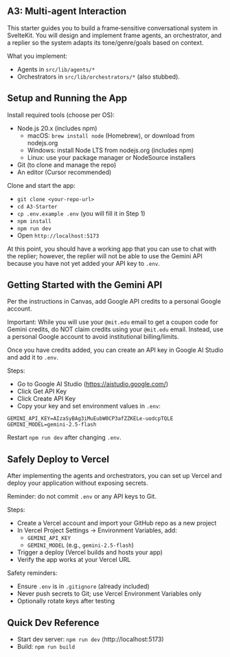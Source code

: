 ## A3: Multi‑agent Interaction

This starter guides you to build a frame‑sensitive conversational system in SvelteKit. You will design and implement frame agents, an orchestrator, and a replier so the system adapts its tone/genre/goals based on context.

What you implement:
- Agents in `src/lib/agents/*` 
- Orchestrators in `src/lib/orchestrators/*` (also stubbed).

## Setup and Running the App

Install required tools (choose per OS):
- Node.js 20.x (includes npm)
  - macOS: `brew install node` (Homebrew), or download from nodejs.org
  - Windows: install Node LTS from nodejs.org (includes npm)
  - Linux: use your package manager or NodeSource installers
- Git (to clone and manage the repo)
- An editor (Cursor recommended)

Clone and start the app:
- `git clone <your-repo-url>`
- `cd A3-Starter`
- `cp .env.example .env` (you will fill it in Step 1)
- `npm install`
- `npm run dev`
- Open `http://localhost:5173`

At this point, you should have a working app that you can use to chat with the replier; however, the replier will not be able to use the Gemini API because you have not yet added your API key to `.env`.

## Getting Started with the Gemini API

Per the instructions in Canvas, add Google API credits to a personal Google account. 

Important: While you will use your `@mit.edu` email to get a coupon code for Gemini credits, do NOT claim credits using your `@mit.edu` email. Instead, use a personal Google account to avoid institutional billing/limits.

Once you have credits added, you can create an API key in Google AI Studio and add it to `.env`.

Steps:
- Go to Google AI Studio (https://aistudio.google.com/)
- Click Get API Key
- Click Create API Key
- Copy your key and set environment values in `.env`:

```
GEMINI_API_KEY=AIzaSyBAg3iMuEubW0CP3afZZKELe-uodcpTQLE
GEMINI_MODEL=gemini-2.5-flash
```

Restart `npm run dev` after changing `.env`.

## Safely Deploy to Vercel

After implementing the agents and orchestrators, you can set up Vercel and deploy your application without exposing secrets.

Reminder: do not commit `.env` or any API keys to Git.

Steps:
- Create a Vercel account and import your GitHub repo as a new project
- In Vercel Project Settings → Environment Variables, add:
  - `GEMINI_API_KEY` 
  - `GEMINI_MODEL` (e.g., `gemini-2.5-flash`)
- Trigger a deploy (Vercel builds and hosts your app)
- Verify the app works at your Vercel URL

Safety reminders:
- Ensure `.env` is in `.gitignore` (already included)
- Never push secrets to Git; use Vercel Environment Variables only
- Optionally rotate keys after testing

## Quick Dev Reference

- Start dev server: `npm run dev` (http://localhost:5173)
- Build: `npm run build`
